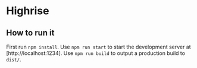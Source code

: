 # Highrise

## How to run it

First run `npm install`.
Use `npm run start` to start the development server at [http://localhost:1234].
Use `npm run build` to output a production build to `dist/`.
